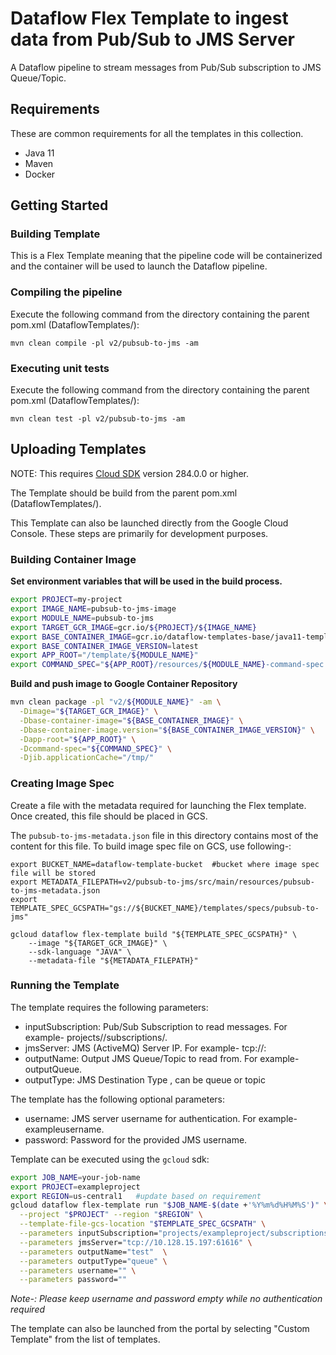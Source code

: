 # Dataflow Flex Template to ingest data from Pub/Sub to JMS Server

A Dataflow pipeline to stream messages from Pub/Sub subscription to JMS Queue/Topic.

## Requirements

These are common requirements for all  the templates in this collection.

*   Java 11
*   Maven
*   Docker

## Getting Started

### Building Template

This is a Flex Template meaning that the pipeline code will be containerized and
the container will be used to launch the Dataflow pipeline.

### Compiling the pipeline

Execute the following command from the directory containing the parent pom.xml
(DataflowTemplates/):

```shell
mvn clean compile -pl v2/pubsub-to-jms -am
```

### Executing unit tests

Execute the following command from the directory containing the parent pom.xml
(DataflowTemplates/):

```shell
mvn clean test -pl v2/pubsub-to-jms -am
```

## Uploading Templates

NOTE: This requires [Cloud SDK](https://cloud.google.com/sdk/downloads) version
284.0.0 or higher.

The Template should be build from the parent pom.xml (DataflowTemplates/).

This Template can also be launched directly from the Google Cloud Console. These
steps are primarily for development purposes.

### Building Container Image

__Set environment variables that will be used in the build process.__

```sh
export PROJECT=my-project
export IMAGE_NAME=pubsub-to-jms-image
export MODULE_NAME=pubsub-to-jms
export TARGET_GCR_IMAGE=gcr.io/${PROJECT}/${IMAGE_NAME}
export BASE_CONTAINER_IMAGE=gcr.io/dataflow-templates-base/java11-template-launcher-base
export BASE_CONTAINER_IMAGE_VERSION=latest
export APP_ROOT="/template/${MODULE_NAME}"
export COMMAND_SPEC="${APP_ROOT}/resources/${MODULE_NAME}-command-spec.json"
```

__Build and push image to Google Container Repository__

```sh
mvn clean package -pl "v2/${MODULE_NAME}" -am \
  -Dimage="${TARGET_GCR_IMAGE}" \
  -Dbase-container-image="${BASE_CONTAINER_IMAGE}" \
  -Dbase-container-image.version="${BASE_CONTAINER_IMAGE_VERSION}" \
  -Dapp-root="${APP_ROOT}" \
  -Dcommand-spec="${COMMAND_SPEC}" \
  -Djib.applicationCache="/tmp/"
```

### Creating Image Spec

Create a file with the metadata required for launching the Flex template. Once
created, this file should be placed in GCS.

The `pubsub-to-jms-metadata.json` file in this directory
contains most of the content for this file. To build image spec file on GCS, use following-:
```shell
export BUCKET_NAME=dataflow-template-bucket  #bucket where image spec file will be stored
export METADATA_FILEPATH=v2/pubsub-to-jms/src/main/resources/pubsub-to-jms-metadata.json
export TEMPLATE_SPEC_GCSPATH="gs://${BUCKET_NAME}/templates/specs/pubsub-to-jms"

gcloud dataflow flex-template build "${TEMPLATE_SPEC_GCSPATH}" \
    --image "${TARGET_GCR_IMAGE}" \
    --sdk-language "JAVA" \
    --metadata-file "${METADATA_FILEPATH}"
```

### Running the Template

The template requires the following parameters:

* inputSubscription: Pub/Sub Subscription to read messages. For example-
  projects/<project-id>/subscriptions/<subscription-name>.
* jmsServer: JMS (ActiveMQ) Server IP. For example-
  tcp://<ActiveMQ-HostIP>:<PORT>
* outputName: Output JMS Queue/Topic to read from. For
  example- outputQueue.
* outputType: JMS Destination Type , can be queue or topic



The template has the following optional parameters:
* username: JMS server username for authentication. For example- exampleusername.
* password: Password for the provided JMS username.

Template can be executed using the `gcloud` sdk:

```sh
export JOB_NAME=your-job-name
export PROJECT=exampleproject
export REGION=us-central1   #update based on requirement
gcloud dataflow flex-template run "$JOB_NAME-$(date +'%Y%m%d%H%M%S')" \
  --project "$PROJECT" --region "$REGION" \
  --template-file-gcs-location "$TEMPLATE_SPEC_GCSPATH" \
  --parameters inputSubscription="projects/exampleproject/subscriptions/examplesubscription" \
  --parameters jmsServer="tcp://10.128.15.197:61616" \
  --parameters outputName="test"  \
  --parameters outputType="queue" \
  --parameters username="" \
  --parameters password=""
```
*Note-: Please keep username and password empty while no authentication required*

The template can also be launched from the portal by selecting "Custom Template"
from the list of templates.

